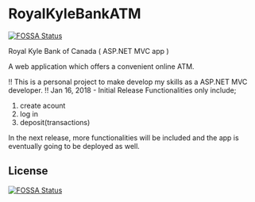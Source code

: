 # RoyalKyleBankATM
[![FOSSA Status](https://app.fossa.io/api/projects/git%2Bgithub.com%2Frlfagan%2FRoyalKyleBankATM.svg?type=shield)](https://app.fossa.io/projects/git%2Bgithub.com%2Frlfagan%2FRoyalKyleBankATM?ref=badge_shield)

Royal Kyle Bank of Canada ( ASP.NET MVC app )

A web application which offers a convenient online ATM.

!! This is a personal project to make develop my skills as a ASP.NET MVC developer. !!
Jan 16, 2018 - Initial Release
Functionalities only include;
  1. create acount
  2. log in
  3. deposit(transactions)

In the next release, more functionalities will be included and the app is eventually going to be deployed as well.



## License
[![FOSSA Status](https://app.fossa.io/api/projects/git%2Bgithub.com%2Frlfagan%2FRoyalKyleBankATM.svg?type=large)](https://app.fossa.io/projects/git%2Bgithub.com%2Frlfagan%2FRoyalKyleBankATM?ref=badge_large)